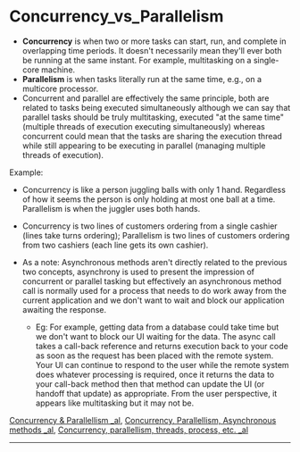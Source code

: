 
# Concurrency_vs_Parallelism

- **Concurrency** is when two or more tasks can start, run, and complete in overlapping time periods. It doesn't necessarily mean they'll ever both be running at the same instant. For example, multitasking on a single-core machine.
- **Parallelism** is when tasks literally run at the same time, e.g., on a multicore processor.
- Concurrent and parallel are effectively the same principle, both are related to tasks being executed simultaneously although we can say that parallel tasks should be truly multitasking, executed "at the same time" (multiple threads of execution executing simultaneously) whereas concurrent could mean that the tasks are sharing the execution thread while still appearing to be executing in parallel (managing multiple threads of execution).

Example: 
- Concurrency is like a person juggling balls with only 1 hand. Regardless of how it seems the person is only holding at most one ball at a time. Parallelism is when the juggler uses both hands.
- Concurrency is two lines of customers ordering from a single cashier (lines take turns ordering); Parallelism is two lines of customers ordering from two cashiers (each line gets its own cashier).

- As a note: Asynchronous methods aren't directly related to the previous two concepts, asynchrony is used to present the impression of concurrent or parallel tasking but effectively an asynchronous method call is normally used for a process that needs to do work away from the current application and we don't want to wait and block our application awaiting the response. 
  - Eg: For example, getting data from a database could take time but we don't want to block our UI waiting for the data. The async call takes a call-back reference and returns execution back to your code as soon as the request has been placed with the remote system. Your UI can continue to respond to the user while the remote system does whatever processing is required, once it returns the data to your call-back method then that method can update the UI (or handoff that update) as appropriate. From the user perspective, it appears like multitasking but it may not be.

[Concurrency & Parallellism _al](https://stackoverflow.com/questions/1050222/what-is-the-difference-between-concurrency-and-parallelism), [Concurrency, Parallellism, Asynchronous methods _al](https://stackoverflow.com/questions/4844637/what-is-the-difference-between-concurrency-parallelism-and-asynchronous-methods), [Concurrency, parallellism, threads, process, etc. _al](https://medium.com/swift-india/concurrency-parallelism-threads-processes-async-and-sync-related-39fd951bc61d)


----------------------------------------------------------------------





















